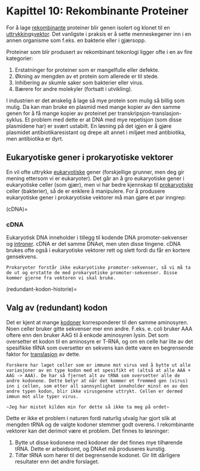 # Kapittel 10: Rekombinante Proteiner

For å lage [rekombinante](rekombinant) proteiner blir genen isolert og klonet til en [uttrykking](genuttrykking)s[vektor](vektor). Det vanligste i praksis er å sette menneskegener inn i en annen organisme som f.eks. en bakterie eller i gjærsopp.

Proteiner som blir produsert av rekombinant tekonlogi ligger ofte i en av fire kategorier:

1. Erstatninger for proteiner som er mangelfulle eller defekte.
2. Økning av mengden av et protein som allerede er til stede.
3. Inhibering av skumle saker som bakterier eller virus.
4. Bærere for andre molekyler (fortsatt i utvikling).

I industrien er det ønskelig å lage så mye protein som mulig så billig som mulig. Da kan man bruke en plasmid med mange kopier av den samme genen for å få mange kopier av proteinet per transkripsjon-translasjon-syklus. Et problem med dette er at DNA med mye repetisjon (som disse plasmidene har) er svært ustabilt. En løsning på det igjen er å gjøre plasmidet antibiotikaresistant og drepe alt annet i miljøet med antibiotika, men antibiotika er dyrt.

## Eukaryotiske gener i prokaryotiske vektorer

En vil ofte uttrykke [eukaryotiske](eukaryot) gener (forskjellige grunner, men deg gir mening ettersom vi er eukaryoter). Det går an å gro eukaryotiske gener i eukaryotiske celler (som gjær), men vi har bedre kjennskap til [prokaryotiske](prokaryot) celler (bakterier), så de er enklere å manipulere. For å produsere eukaryotiske gener i prokaryotiske vektorer må man gjøre et par inngrep:

(cDNA)=

### cDNA

Eukaryotisk DNA inneholder i tillegg til kodende DNA promoter-sekvenser og [introner](introner). cDNA er det samme DNAet, men uten disse tingene. cDNA brukes ofte også i eukaryotiske vektorer rett og slett fordi du får en kortere gensekvens.

```{admonition} Promoter-sekvenser
Prokaryoter forstår ikke eukaryotiske promoter-sekvenser, så vi må ta de ut og erstatte de med prokaryotiske promoter-sekvenser. Disse kommer gjerne fra vektoren vi skal bruke.
```

(redundant-kodon-historie)=

## Valg av (redundant) kodon

Det er kjent at mange [kodoner](kodon) korresponderer til den samme aminosyren. Noen celler bruker gitte sekvenser mer enn andre. F.eks. e. coli bruker AAA oftere enn den bruker AAG til å enkode aminosyren lysin. Det som oversetter et kodon til en aminosyre er T-RNA, og om en celle har lite av det spesifikke tRNA som oversetter en sekvens kan dette være en begrensende faktor for [translasjon](translasjon) av dette.

```{admonition} Virus-immune celler
Forskere har laget celler som er immune mot virus ved å bytte ut alle variasjoner av en type kodon med et spesifikt et (altså at alle AAA + AAG -> AAA). De har så fjernet alt av tRNA som oversetter alle de andre kodonene. Dette betyr at når det kommer et fremmed gen (virus) inn i cellen, som etter all sannsynlighet inneholder minst en av den andre typen kodon, blir ikke virusgenene uttrykt. Cellen er dermed immun mot alle typer virus.

~Jeg har mistet kilden min for dette så ikke ta meg på ordet~
```

Dette er ikke et problem i naturen fordi naturlig utvalg har gjort slik at mengden tRNA og de valgte kodoner stemmer godt overens. I rekombinante vektorer kan det derimot være et problem. Det finnes to løsninger:

1. Bytte ut disse kodonene med kodoner der det finnes mye tilhørende tRNA. Dette er arbeidsomt, og DNAet må produseres kunstig.
2. Tilfør tRNA som hører til det begrensende kodonet. Gir litt dårligere resultater enn det andre forslaget.
